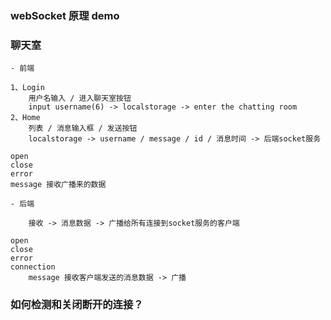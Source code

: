### webSocket 原理 demo

### 聊天室

    - 前端

    1、Login
        用户名输入 / 进入聊天室按钮
        input username(6) -> localstorage -> enter the chatting room
    2、Home
        列表 / 消息输入框 / 发送按钮
        localstorage -> username / message / id / 消息时间 -> 后端socket服务

    open
    close
    error
    message 接收广播来的数据

    - 后端

        接收 -> 消息数据 -> 广播给所有连接到socket服务的客户端

    open
    close
    error
    connection
        message 接收客户端发送的消息数据 -> 广播





### 如何检测和关闭断开的连接？
<!-- 有时，服务器和客户端之间的链接可能会以某种方式中断，使服务器和客户端都不知道连接的断开状态（例如，在拉线时）。

在这些情况下，ping 消息可用作验证远程端点是否仍在响应的一种手段。

import { WebSocketServer } from 'ws';

function heartbeat() {
  this.isAlive = true;
}

const wss = new WebSocketServer({ port: 8080 });

wss.on('connection', function connection(ws) {
  ws.isAlive = true;
  ws.on('pong', heartbeat);
});

const interval = setInterval(function ping() {
  wss.clients.forEach(function each(ws) {
    if (ws.isAlive === false) return ws.terminate();

    ws.isAlive = false;
    ws.ping();
  });
}, 30000);

wss.on('close', function close() {
  clearInterval(interval);
});
Pong 消息会根据规范的要求自动发送以响应 ping 消息。

就像上面的服务器示例一样，您的客户端也可能在不知情的情况下失去连接​​。您可能希望在客户端上添加一个 ping 侦听器以防止这种情况发生。一个简单的实现是：

import WebSocket from 'ws';

function heartbeat() {
  clearTimeout(this.pingTimeout);

  // Use `WebSocket#terminate()`, which immediately destroys the connection,
  // instead of `WebSocket#close()`, which waits for the close timer.
  // Delay should be equal to the interval at which your server
  // sends out pings plus a conservative assumption of the latency.
  this.pingTimeout = setTimeout(() => {
    this.terminate();
  }, 30000 + 1000);
}

const client = new WebSocket('wss://echo.websocket.org/');

client.on('open', heartbeat);
client.on('ping', heartbeat);
client.on('close', function clear() {
  clearTimeout(this.pingTimeout);
}); -->